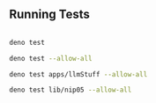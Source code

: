 ## Running Tests

``` bash

deno test

deno test --allow-all

deno test apps/llmStuff --allow-all

deno test lib/nip05 --allow-all

```